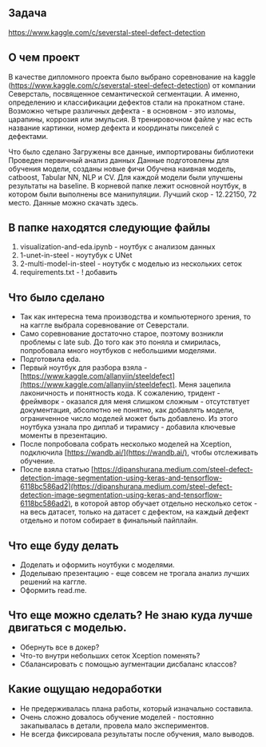 ## Задача
https://www.kaggle.com/c/severstal-steel-defect-detection

## О чем проект
В качестве дипломного проекта было выбрано соревнование на kaggle (https://www.kaggle.com/c/severstal-steel-defect-detection) от компании Северсталь, посвященное семантической сегментации. А именно, определению и классификации дефектов стали на прокатном стане. Возможно четыре различных дефекта - в основном - это изломы, царапины, коррозия или эмульсия. В тренировочном файле у нас есть название картинки, номер дефекта и координаты пикселей с дефектами.

Что было сделано
Загружены все данные, импортированы библиотеки
Проведен первичный анализ данных
Данные подготовлены для обучения модели, созданы новые фичи
Обучена наивная модель, catboost, Tabular NN, NLP и CV. Для каждой модели были улучшены результаты на baseline.
В корневой папке лежит основной ноутбук, в котором были выполнены все манипуляции. Лучший скор - 12.22150, 72 место. Данные можно скачать здесь.

## В папке находятся следующие файлы
1. visualization-and-eda.ipynb - ноутбук с анализом данных
2. 1-unet-in-steel - ноутубук с UNet
3. 2-multi-model-in-steel - ноутубк с моделью из нескольких сеток
4. requirements.txt - ! добавить

## Что было сделано
- Так как интересна тема производства и компьютерного зрения, то на каггле выбрала соревнование от Северстали.
- Само соревнование достаточно старое, поэтому возникли проблемы с late sub. До того как это поняла и смирилась, попробовала много ноутбуков с небольшими моделями.
- Подготовила eda.
- Первый ноутбук для разбора взяла - [https://www.kaggle.com/allanyiin/steeldefect](https://www.kaggle.com/allanyiin/steeldefect). Меня зацепила лаконичность и понятность кода. К сожалению, тридент - фреймворк - оказался для меня слишком сложным -  отсутствтует документация,  абсолютно не понятно, как добавлять модели, ограниченное число моделей может быть добавлено. Из этого ноутбука узнала про диплаб и тирамису - добавила ключевые моменты в презентацию.
- После попробовала собрать несколько моделей на Xception, подключила [https://wandb.ai/](https://wandb.ai/), чтобы отслеживать обучение. 
- После взяла статью [https://dipanshurana.medium.com/steel-defect-detection-image-segmentation-using-keras-and-tensorflow-6118bc586ad2](https://dipanshurana.medium.com/steel-defect-detection-image-segmentation-using-keras-and-tensorflow-6118bc586ad2), в которой автор обучает отдельно несколько сеток - на весь датасет, только на датасет с дефектом, на каждый дефект отдельно и потом собирает в финальный пайплайн. 

## Что еще буду делать
- Доделать и оформить ноутбуки с моделями.
- Доделываю презентацию - еще совсем не трогала анализ лучших решений на каггле.
- Оформить read.me.

## Что еще можно сделать? Не знаю куда лучше двигаться с моделью.
- Обернуть все в докер? 
- Что-то внутри небольших сеток Xception поменять? 
- Сбалансировать с помощью аугментации дисбаланс классов?

## Какие ощущаю недоработки
- Не предерживалась плана работы, который изначально составила.
- Очень сложно довалось обучение моделей - постоянно закапывалась в детали, провела мало экспериментов. 
- Не всегда фиксировала результаты после обучения, мало выводов. 
